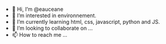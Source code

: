 - 👋 Hi, I’m @eauceane
- 👀 I’m interested in environnement.
- 🌱 I’m currently learning html, css, javascript, python and JS.
- 💞️ I’m looking to collaborate on ...
- 📫 How to reach me ...

<!---
eauceane/eauceane is a ✨ special ✨ repository because its `README.md` (this file) appears on your GitHub profile.
You can click the Preview link to take a look at your changes.
--->
